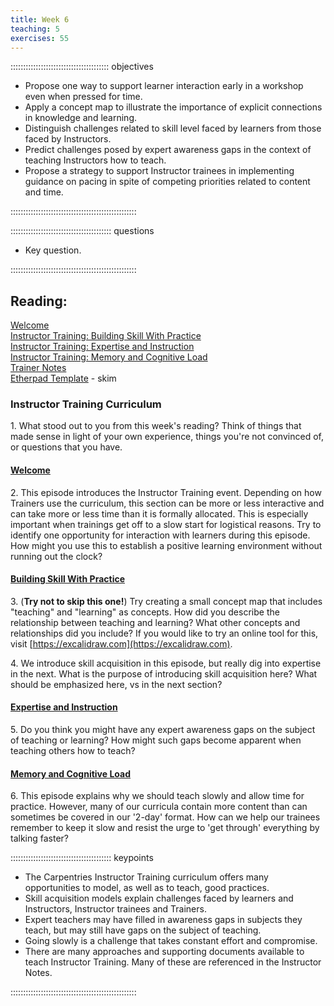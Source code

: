 ```yaml
---
title: Week 6
teaching: 5
exercises: 55
---
```


::::::::::::::::::::::::::::::::::::::: objectives

- Propose one way to support learner interaction early in a workshop even when pressed for time.
- Apply a concept map to illustrate the importance of explicit connections in knowledge and learning.
- Distinguish challenges related to skill level faced by learners from those faced by Instructors.
- Predict challenges posed by expert awareness gaps in the context of teaching Instructors how to teach.
- Propose a strategy to support Instructor trainees in implementing guidance on pacing in spite of competing priorities related to content and time.

::::::::::::::::::::::::::::::::::::::::::::::::::

:::::::::::::::::::::::::::::::::::::::: questions

- Key question.

::::::::::::::::::::::::::::::::::::::::::::::::::

## Reading:

[Welcome](https://carpentries.github.io/instructor-training/01-welcome)  
[Instructor Training: Building Skill With Practice](https://carpentries.github.io/instructor-training/02-practice-learning)  
[Instructor Training: Expertise and Instruction](https://carpentries.github.io/instructor-training/04-expertise)  
[Instructor Training: Memory and Cognitive Load](https://carpentries.github.io/instructor-training/05-memory)  
[Trainer Notes](https://carpentries.github.io/instructor-training/instructor/instructor-notes.html)  
[Etherpad Template](https://pad.carpentries.org/ttt-template)  - skim

### Instructor Training Curriculum

1\. What stood out to you from this week's reading? Think of things that made sense in light of your own experience, things you're not convinced of, or questions that you have.

#### [Welcome](https://carpentries.github.io/instructor-training/01-welcome)

2\. This episode introduces the Instructor Training event. Depending on how Trainers use the curriculum, this section can be more or less interactive and can
take more or less time than it is formally allocated. This is especially important when trainings get off to a slow start for logistical reasons. Try to identify
one opportunity for interaction with learners during this episode. How might you use this to establish a positive learning environment without running out the
clock?

#### [Building Skill With Practice](https://carpentries.github.io/instructor-training/02-practice-learning)

3\. (**Try not to skip this one!**) Try creating a small concept map that includes "teaching" and "learning" as concepts.
How did you describe the relationship between teaching and learning? What other concepts and relationships did you include?
If you would like to try an online tool for this, visit [https://excalidraw.com](https://excalidraw.com).

4\. We introduce skill acquisition in this episode, but really dig into expertise in the next. What is the purpose of introducing skill acquisition here? What
should be emphasized here, vs in the next section?

#### [Expertise and Instruction](https://carpentries.github.io/instructor-training/04-expertise)

5\. Do you think you might have any expert awareness gaps on the subject of teaching or learning? How might such gaps become apparent when teaching others how to teach?

#### [Memory and Cognitive Load](https://carpentries.github.io/instructor-training/05-memory)

6\. This episode explains why we should teach slowly and allow time for practice. However, many of our curricula contain
more content than can sometimes be covered in our '2-day' format. How can we help our trainees remember to keep it slow and
resist the urge to 'get through' everything by talking faster?

:::::::::::::::::::::::::::::::::::::::: keypoints

- The Carpentries Instructor Training curriculum offers many opportunities to model, as well as to teach, good practices.
- Skill acquisition models explain challenges faced by learners and Instructors, Instructor trainees and Trainers.
- Expert teachers may have filled in awareness gaps in subjects they teach, but may still have gaps on the subject of teaching.
- Going slowly is a challenge that takes constant effort and compromise.
- There are many approaches and supporting documents available to teach Instructor Training. Many of these are referenced in the Instructor Notes.

::::::::::::::::::::::::::::::::::::::::::::::::::


